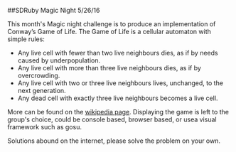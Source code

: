 ##SDRuby Magic Night 5/26/16

This month's Magic night challenge is to produce an implementation of Conway’s
Game of Life. The Game of Life is a cellular automaton with simple rules:

- Any live cell with fewer than two live neighbours dies, as if by needs caused by
underpopulation.
- Any live cell with more than three live neighbours dies, as if
by overcrowding.
- Any live cell with two or three live neighbours lives,
unchanged, to the next generation.
- Any dead cell with exactly three live neighbours becomes a live cell.


More can be found on the [wikipedia page][wiki]. Displaying the game is left to
the group's choice, could be console based, browser based, or usea visual
framework such as gosu.

Solutions abound on the internet, please solve the problem on your own.

[wiki]: https://en.wikipedia.org/wiki/Conway%27s_Game_of_Life
